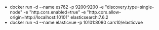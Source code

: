 * docker run -d --name es762 -p 9200:9200 -e "discovery.type=single-node" -e "http.cors.enabled=true" -e "http.cors.allow-origin=http://localhost:10101" elasticsearch:7.6.2  
* docker run -d --name elasticvue -p 10101:8080 cars10/elasticvue
